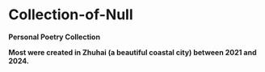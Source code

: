 # Collection-of-Null

__Personal Poetry Collection__

__Most were created in Zhuhai (a beautiful coastal city) between 2021 and 2024.__